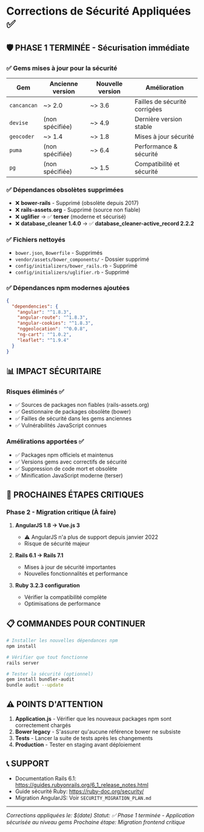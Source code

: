 # Corrections de Sécurité Appliquées ✅

## 🛡️ **PHASE 1 TERMINÉE - Sécurisation immédiate**

### ✅ **Gems mises à jour pour la sécurité**

| Gem | Ancienne version | Nouvelle version | Amélioration |
|-----|-----------------|------------------|--------------|
| `cancancan` | ~> 2.0 | ~> 3.6 | Failles de sécurité corrigées |
| `devise` | (non spécifiée) | ~> 4.9 | Dernière version stable |
| `geocoder` | ~> 1.4 | ~> 1.8 | Mises à jour sécurité |
| `puma` | (non spécifiée) | ~> 6.4 | Performance & sécurité |
| `pg` | (non spécifiée) | ~> 1.5 | Compatibilité et sécurité |

### ✅ **Dépendances obsolètes supprimées**

- ❌ **bower-rails** - Supprimé (obsolète depuis 2017)
- ❌ **rails-assets.org** - Supprimé (source non fiable)
- ❌ **uglifier** → ✅ **terser** (moderne et sécurisé)
- ❌ **database_cleaner 1.4.0** → ✅ **database_cleaner-active_record 2.2.2**

### ✅ **Fichiers nettoyés**

- `bower.json`, `Bowerfile` - Supprimés
- `vendor/assets/bower_components/` - Dossier supprimé
- `config/initializers/bower_rails.rb` - Supprimé
- `config/initializers/uglifier.rb` - Supprimé

### ✅ **Dépendances npm modernes ajoutées**

```json
{
  "dependencies": {
    "angular": "^1.8.3",
    "angular-route": "^1.8.3", 
    "angular-cookies": "^1.8.3",
    "nggeolocation": "^0.0.8",
    "ng-cart": "^1.0.2",
    "leaflet": "^1.9.4"
  }
}
```

## 📊 **IMPACT SÉCURITAIRE**

### Risques éliminés ✅
- ✅ Sources de packages non fiables (rails-assets.org)
- ✅ Gestionnaire de packages obsolète (bower)
- ✅ Failles de sécurité dans les gems anciennes
- ✅ Vulnérabilités JavaScript connues

### Amélirations apportées ✅
- ✅ Packages npm officiels et maintenus
- ✅ Versions gems avec correctifs de sécurité
- ✅ Suppression de code mort et obsolète
- ✅ Minification JavaScript moderne (terser)

## 🚨 **PROCHAINES ÉTAPES CRITIQUES**

### Phase 2 - Migration critique (À faire)
1. **AngularJS 1.8 → Vue.js 3** 
   - ⚠️ AngularJS n'a plus de support depuis janvier 2022
   - Risque de sécurité majeur

2. **Rails 6.1 → Rails 7.1**
   - Mises à jour de sécurité importantes
   - Nouvelles fonctionnalités et performance

3. **Ruby 3.2.3 configuration**
   - Vérifier la compatibilité complète
   - Optimisations de performance

## 📋 **COMMANDES POUR CONTINUER**

```bash
# Installer les nouvelles dépendances npm
npm install

# Vérifier que tout fonctionne
rails server

# Tester la sécurité (optionnel)
gem install bundler-audit
bundle audit --update
```

## ⚠️ **POINTS D'ATTENTION**

1. **Application.js** - Vérifier que les nouveaux packages npm sont correctement chargés
2. **Bower legacy** - S'assurer qu'aucune référence bower ne subsiste
3. **Tests** - Lancer la suite de tests après les changements
4. **Production** - Tester en staging avant déploiement

## 📞 **SUPPORT**

- Documentation Rails 6.1: https://guides.rubyonrails.org/6_1_release_notes.html
- Guide sécurité Ruby: https://ruby-doc.org/security/
- Migration AngularJS: Voir `SECURITY_MIGRATION_PLAN.md`

---
*Corrections appliquées le: $(date)*
*Statut: ✅ Phase 1 terminée - Application sécurisée au niveau gems*
*Prochaine étape: Migration frontend critique*